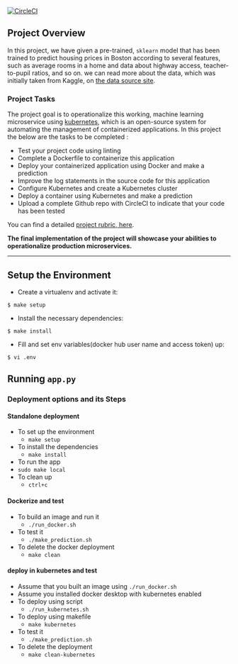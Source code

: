 [![CircleCI](https://circleci.com/gh/joshuablr/Udacity-ML-Microservice-deployment.svg?style=svg&circle-token=6c9390250130447db9609844d004a77cedf0230e)](https://circleci.com/gh/joshuablr/Udacity-ML-Microservice-deployment)

## Project Overview

In this project, we have given a pre-trained, `sklearn` model that has been trained to predict housing prices in Boston according to several features, such as average rooms in a home and data about highway access, teacher-to-pupil ratios, and so on. 
we can read more about the data, which was initially taken from Kaggle, on [the data source site](https://www.kaggle.com/c/boston-housing). 

### Project Tasks

The project goal is to operationalize this working, machine learning microservice using [kubernetes](https://kubernetes.io/), which is an open-source system for automating the management of containerized applications. In this project the below are the tasks to be completed :
* Test your project code using linting
* Complete a Dockerfile to containerize this application
* Deploy your containerized application using Docker and make a prediction
* Improve the log statements in the source code for this application
* Configure Kubernetes and create a Kubernetes cluster
* Deploy a container using Kubernetes and make a prediction
* Upload a complete Github repo with CircleCI to indicate that your code has been tested

You can find a detailed [project rubric, here](https://review.udacity.com/#!/rubrics/2576/view).

**The final implementation of the project will showcase your abilities to operationalize production microservices.**

---

## Setup the Environment

* Create a virtualenv and activate it:
```
$ make setup
```
* Install the necessary dependencies:
```
$ make install
```
* Fill and set env variables(docker hub user name and access token) up:
```
$ vi .env
```
## Running `app.py`
### Deployment options and its Steps
#### Standalone deployment
  - To set up the environment
    - `make setup`
  - To install the dependencies 
    - `make install`
  - To run the app
  - `sudo make local`
  - To clean up
    - `ctrl+c`
#### Dockerize and test
  - To build an image and run it
    - `./run_docker.sh`
  - To test it 
    - `./make_prediction.sh`
  - To delete the docker deployment
    - `make clean`

#### deploy in kubernetes and test
  - Assume that you built an image using `./run_docker.sh`
  - Assume you installed docker desktop with kubernetes enabled 
  - To deploy using script
    - `./run_kubernetes.sh`
  - To deploy using makefile
    - `make kubernetes`
  - To test it 
    - `./make_prediction.sh`
  - To delete the deployment
    - `make clean-kubernetes`

